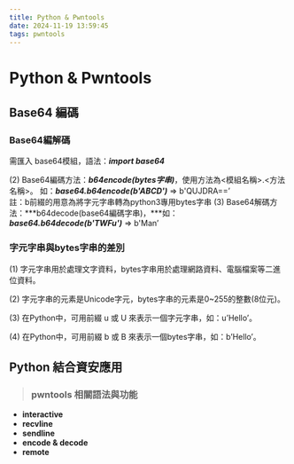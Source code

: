```yaml
---
title: Python & Pwntools
date: 2024-11-19 13:59:45
tags: pwntools
---
```



# Python & Pwntools



## Base64 編碼

### Base64編解碼

需匯入 base64模組，語法：***import base64***

(2) Base64編碼方法：***b64encode(bytes字串)***，使用方法為<模組名稱>.<方法名稱>。
    如：***base64.b64encode(b'ABCD')*** ⇒ b'QUJDRA==’    
    註：b前綴的用意為將字元字串轉為python3專用bytes字串
(3) Base64解碼方法：***b64decode(base64編碼字串)，***如：***base64.b64decode(b'TWFu')*** ⇒ b'Man’

### 字元字串與bytes字串的差別
(1) 字元字串用於處理文字資料，bytes字串用於處理網路資料、電腦檔案等二進位資料。

(2) 字元字串的元素是Unicode字元，bytes字串的元素是0~255的整數(8位元)。

(3) 在Python中，可用前綴 u 或 U 來表示一個字元字串，如：u’Hello’。

(4) 在Python中，可用前綴 b 或 B 來表示一個bytes字串，如：b’Hello’。




## Python 結合資安應用

> ### pwntools 相關語法與功能
- **interactive**
- **recvline**
- **sendline**
- **encode & decode**
- **remote**







